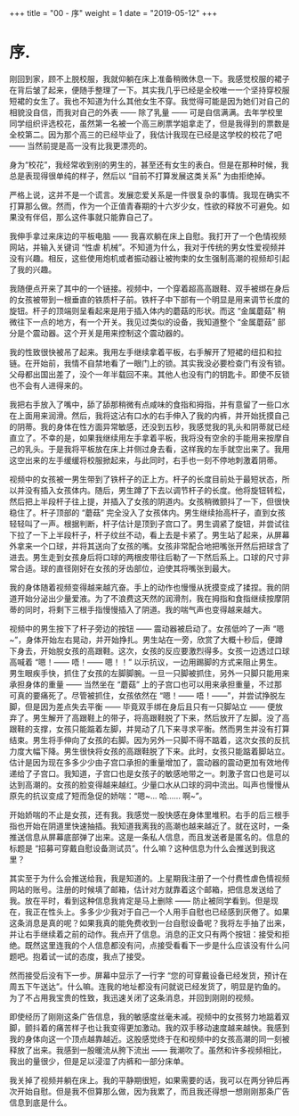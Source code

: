 +++
title = "00 - 序"
weight = 1
date = "2019-05-12"
+++

# 序.
刚回到家，顾不上脱校服，我就仰躺在床上准备稍微休息一下。我感觉校服的裙子在背后皱了起来，便随手整理了一下。其实我几乎已经是全校唯一一个坚持穿校服短裙的女生了。我也不知道为什么其他女生不穿。我觉得可能是因为她们对自己的相貌没自信，而我对自己的外表 —— 除了乳量 —— 可是自信满满。去年学校里同学组织评选校花，虽然第一名被一个高三刷票学姐拿走了，但是我得到的票数是全校第二。因为那个高三的已经毕业了，我估计我现在已经是这学校的校花了吧 —— 当然前提是高一没有比我更漂亮的。

身为“校花”，我经常收到别的男生的，甚至还有女生的表白。但是在那种时候，我总是表现得很单纯的样子，然后以 “目前不打算发展这类关系” 为由拒绝掉。

严格上说，这并不是一个谎言。发展恋爱关系是一件很复杂的事情。我现在确实不打算那么做。然而，作为一个正值青春期的十六岁少女，性欲的释放不可避免。如果没有伴侣，那么这件事就只能靠自己了。

我伸手拿过来床边的平板电脑 —— 我喜欢躺在床上自慰。我打开了一个色情视频网站，并输入关键词 “性虐 机械”。不知道为什么，我对于传统的男女性爱视频并没有兴趣。相反，这些使用炮机或者振动器让被拘束的女生强制高潮的视频却引起了我的兴趣。

我随便点开来了其中的一个链接。视频中，一个穿着超高高跟鞋、双手被绑在身后的女孩被带到一根垂直的铁质杆子前。铁杆子中下部有一个明显是用来调节长度的旋钮。杆子的顶端则呈看起来是用于插入体内的蘑菇的形状。而这 “金属蘑菇” 稍微往下一点的地方，有一个开关。我见过类似的设备，我知道整个 “金属蘑菇” 部分是个震动器。这个开关是用来控制这个震动器的。

我的性致很快被吊了起来。我用左手继续拿着平板，右手解开了短裙的纽扣和拉链。在开始前，我情不自禁地看了一眼门上的锁。其实我没必要检查门有没有锁。父母都出国出差了，没个一年半载回不来。其他人也没有门的钥匙卡。即使不反锁也不会有人进得来的。

我把右手放入了嘴中，舔了舔那稍微有点咸味的食指和拇指，并有意留了一些口水在上面用来润滑。然后，我将这沾有口水的右手伸入了我的内裤，并开始抚摸自己的阴蒂。我的身体在性方面异常敏感，还没到五秒，我感觉我的乳头和阴蒂就已经直立了。不幸的是，如果我继续用左手拿着平板，我将没有空余的手能用来按摩自己的乳头。于是我将平板放在床上并侧过身去看，这样我的左手就空出来了。我用这空出来的左手缓缓将校服掀起来，与此同时，右手也一刻不停地刺激着阴蒂。

视频中的女孩被一男生带到了铁杆子的正上方。杆子的长度目前处于最短状态，所以并没有插入女孩体内。随后，男生蹲了下去以调节杆子的长度。他将旋钮转松，然后把上半段杆子往上提，并插入了女孩的阴道内。女孩稍微颤抖了一下，但很快稳住了。杆子顶部的 “蘑菇” 完全没入了女孩体内。男生继续抬高杆子，直到女孩轻轻叫了一声。根据判断，杆子估计是顶到子宫口了。男生调紧了旋钮，并尝试往下拉了一下上半段杆子，杆子纹丝不动，看上去是卡紧了。男生站了起来，从屏幕外拿来一个口球，并将其送向了女孩的嘴。女孩非常配合地把嘴张开然后把球含了进去。男生走到女孩身后将口球的两根皮带往后勒了一下然后系上。口球的尺寸非常合适。球的直径刚好在女孩的牙齿部位，迫使其将嘴张到最大。

我的身体随着视频变得越来越亢奋。手上的动作也慢慢从抚摸变成了揉捏。我的阴道开始分泌出少量爱液。为了不浪费这天然的润滑剂，我在拇指和食指继续按摩阴蒂的同时，将剩下三根手指慢慢插入了阴道。我的喘气声也变得越来越大。

视频中的男生按下了杆子旁边的按钮 —— 震动器被启动了。女孩低吟了一声 “嗯~”，身体开始左右晃动，并开始挣扎。男生站在一旁，欣赏了大概十秒后，便蹲下身去，开始脱女孩的高跟鞋。这次，女孩的反应要激烈得多。女孩一边透过口球高喊着 “嗯！—— 唔！—— 嗯！！” 以示抗议，一边用踢脚的方式来阻止男生。男生眼疾手快，抓住了女孩的左脚脚腕。一旦一只脚被抓住，另外一只脚只能用来承担身体的重量 —— 当然坐在 “蘑菇” 上的子宫口也可以用来承担重量，不过那可真的要痛死了。尽管被抓住，女孩依然在 “嗯！—— 唔！——”，并尝试挣脱左脚，但是因为差点失去平衡 —— 毕竟双手绑在身后且只有一只脚站立 —— 便放弃了。男生解开了高跟鞋上的带子，将高跟鞋脱了下来，然后放开了左脚。没了高跟鞋的支撑，女孩只能踮着左脚，并晃动了几下来寻求平衡。然而男生并没有打算结束。男生将手伸向了女孩的右脚。因为另外一只脚不得不踮着，这次女孩的反抗力度大幅下降。男生很快将女孩的高跟鞋脱了下来。此时，女孩只能踮着脚站立。估计是因为现在多多少少由子宫口承担的重量增加了，震动器的震动更加有效地传递给了子宫口。我知道，子宫口也是女孩子的敏感地带之一。刺激子宫口也是可以达到高潮的。女孩的脸变得越来越红。少量口水从口球的洞中流出。叫声也慢慢从原先的抗议变成了短而急促的娇喘：“嗯~... 哈...... 啊~”。

开始娇喘的不止是女孩，还有我。我感觉一股快感在身体里堆积。右手的后三根手指也开始在阴道里快速抽插。我知道我离我的高潮也越来越近了。就在这时，一条推送信息从屏幕底部弹了出来。这是一条私人信息，而且发送者是匿名的。信息的标题是 “招募可穿戴自慰设备测试员”。什么嘛？这种信息为什么会推送到我这里？

其实至于为什么会推送给我，我是知道的。上星期我注册了一个付费性虐色情视频网站的账号。注册的时候填了邮箱，估计对方就靠着这个邮箱，把信息发送给了我。放在平时，看到这种信息我肯定是马上删除 —— 防止被同学看到。但是现在，我正在性头上。多多少少我对于自己一个人用手自慰也已经感到厌倦了。如果这条消息是真的呢？如果我真的能免费收到一台自慰设备呢？我将左手抽了出来，并让右手继续着之前的动作。我点开了信息。消息的正文只有两个按钮：接受和拒绝。既然这里连我的个人信息都没有问，点接受看看下一步是什么应该没有什么问题吧。抱着试一试的态度，我点了接受。

然而接受后没有下一步。屏幕中显示了一行字 “您的可穿戴设备已经发货，预计在周五下午送达”。什么嘛。连我的地址都没有问就说已经发货了，明显是钓鱼的。为了不占用我宝贵的性致，我迅速关闭了这条消息，并回到刚刚的视频。

即使经历了刚刚这条广告信息，我的敏感度丝毫未减。视频中的女孩努力地踮着双脚，颤抖着的痛苦样子也让我变得更加激动。我的双手移动速度越来越快。我感到我的身体向这一个顶点越靠越近。这股感觉终于在和视频中的女孩高潮的同一刻被释放了出来。我感到一股暖流从胯下流出 —— 我潮吹了。虽然和许多视频相比，我出的量很少，但是足以浸湿了内裤和一部分床单。

我关掉了视频并躺在床上。我的平静期很短，如果需要的话，我可以在两分钟后再次开始自慰。但是我不但算那么做，因为我累了，而且我还得想一想刚刚那条广告信息到底是什么。
